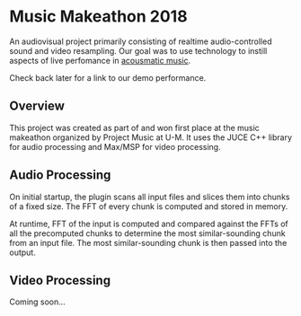 # Music Makeathon 2018

An audiovisual project primarily consisting of realtime audio-controlled sound and video resampling. Our goal was to use technology to instill aspects of live perfomance in [acousmatic music](https://en.wikipedia.org/wiki/Acousmatic_music).

Check back later for a link to our demo performance.

## Overview

This project was created as part of and won first place at the music makeathon organized by Project Music at U-M.
It uses the JUCE C++ library for audio processing and Max/MSP for video processing.

## Audio Processing

On initial startup, the plugin scans all input files and slices them into chunks of a fixed size. The FFT of every chunk is computed and stored in memory.

At runtime, FFT of the input is computed and compared against the FFTs of all the precomputed chunks to determine the most similar-sounding chunk from an input file. The most similar-sounding chunk is then passed into the output. 

## Video Processing

Coming soon...